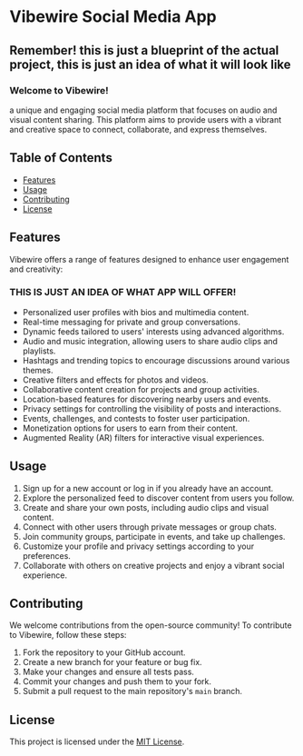 # Vibewire Social Media App

## Remember! this is just a blueprint of the actual project, this is just an idea of what it will look like

### Welcome to Vibewire! 
a unique and engaging social media platform that focuses on audio and visual content sharing.
This platform aims to provide users with a vibrant and creative space to connect, collaborate, and express themselves.

## Table of Contents
- [Features](#features)
- [Usage](#usage)
- [Contributing](#contributing)
- [License](#license)

## Features

Vibewire offers a range of features designed to enhance user engagement and creativity:

### THIS IS JUST AN IDEA OF WHAT APP WILL OFFER!

- Personalized user profiles with bios and multimedia content.
- Real-time messaging for private and group conversations.
- Dynamic feeds tailored to users' interests using advanced algorithms.
- Audio and music integration, allowing users to share audio clips and playlists.
- Hashtags and trending topics to encourage discussions around various themes.
- Creative filters and effects for photos and videos.
- Collaborative content creation for projects and group activities.
- Location-based features for discovering nearby users and events.
- Privacy settings for controlling the visibility of posts and interactions.
- Events, challenges, and contests to foster user participation.
- Monetization options for users to earn from their content.
- Augmented Reality (AR) filters for interactive visual experiences.


## Usage

1. Sign up for a new account or log in if you already have an account.
2. Explore the personalized feed to discover content from users you follow.
3. Create and share your own posts, including audio clips and visual content.
4. Connect with other users through private messages or group chats.
5. Join community groups, participate in events, and take up challenges.
6. Customize your profile and privacy settings according to your preferences.
7. Collaborate with others on creative projects and enjoy a vibrant social experience.

## Contributing

We welcome contributions from the open-source community! To contribute to Vibewire, follow these steps:

1. Fork the repository to your GitHub account.
2. Create a new branch for your feature or bug fix.
3. Make your changes and ensure all tests pass.
4. Commit your changes and push them to your fork.
5. Submit a pull request to the main repository's `main` branch.

## License

This project is licensed under the [MIT License](LICENSE).
